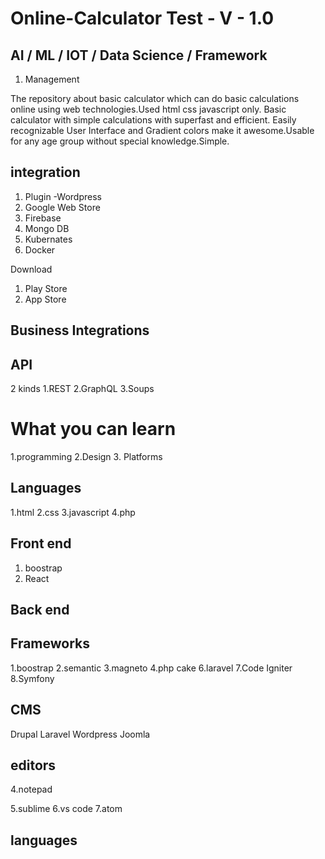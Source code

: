 # Online-Calculator Test - V - 1.0 


## AI / ML / IOT / Data Science / Framework

1. Management

The repository about basic calculator which can do basic calculations online using web technologies.Used html css javascript only. 
Basic calculator with simple calculations with superfast and efficient.
Easily recognizable User Interface and Gradient colors make it awesome.Usable for any age group without special knowledge.Simple.

## integration
1. Plugin -Wordpress
2. Google Web Store
3. Firebase
4. Mongo DB
5. Kubernates
6. Docker

Download

1. Play Store
2. App Store


## Business Integrations

## API
2 kinds
1.REST
2.GraphQL
3.Soups

# What you can learn
1.programming
2.Design
3. Platforms
## Languages
1.html
2.css
3.javascript
4.php
## Front end
1. boostrap
2. React
## Back end

## Frameworks
1.boostrap
2.semantic
3.magneto
4.php cake
6.laravel
7.Code Igniter
8.Symfony

## CMS
Drupal
Laravel
Wordpress
Joomla



## editors
4.notepad

5.sublime
6.vs code
7.atom

## languages

 
 
